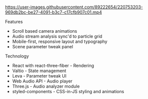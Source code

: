

https://user-images.githubusercontent.com/89222654/220753203-969db2bc-be27-4091-b3c7-c17cfb907c01.mp4


Features

  - Scroll based camera animations
  - Audio stream analysis sync'd to particle grid 
  - Mobile-first, responsive layout and typography
  - Scene parameter tweak panel

Technology

  - React with react-three-fiber - Rendering
  - Valtio - State management
  - Leva - Parameter tweak UI
  - Web Audio API - Audio player
  - Three.js - Audio analyzer module
  - styled-components - CSS-in-JS styling and animations

